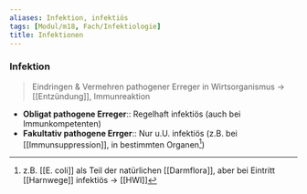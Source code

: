 ```yaml
---
aliases: Infektion, infektiös
tags: [Modul/m18, Fach/Infektiologie]
title: Infektionen
---
```

### Infektion
> Eindringen & Vermehren pathogener Erreger in Wirtsorganismus → [[Entzündung]], Immunreaktion
- **Obligat pathogene Erreger**:: Regelhaft infektiös (auch bei Immunkompetenten)
- **Fakultativ pathogene Errger**:: Nur u.U. infektiös (z.B. bei [[Immunsuppression]], in bestimmten Organen[^1])

[^1]: z.B. [[E. coli]] als Teil der natürlichen [[Darmflora]], aber bei Eintritt [[Harnwege]] infektiös → [[HWI]]